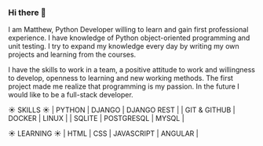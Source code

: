 ### Hi there 👋

I am Matthew, Python Developer willing to learn and gain first professional experience. 
I have knowledge of Python object-oriented programming and unit testing. 
I try to expand my knowledge every day by writing my own projects and learning from the courses.

I have the skills to work in a team, a positive attitude to work and willingness to develop, openness to learning and new working methods.
The first project made me realize that programming is my passion. In the future I would like to be a full-stack developer.

:sunny: SKILLS :sunny:
| PYTHON | DJANGO | DJANGO REST | 
| GIT & GITHUB | DOCKER | LINUX |
| SQLITE | POSTGRESQL | MYSQL |

:sunny: LEARNING :sunny:
| HTML | CSS | JAVASCRIPT | ANGULAR |
